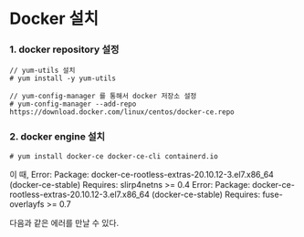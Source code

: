 
# Docker 설치

### 1. docker repository 설정
```
// yum-utils 설치
# yum install -y yum-utils

// yum-config-manager 를 통해서 docker 저장소 설정
# yum-config-manager --add-repo https://download.docker.com/linux/centos/docker-ce.repo
```

### 2. docker engine 설치
```
# yum install docker-ce docker-ce-cli containerd.io
```

이 때, 
Error: Package: docker-ce-rootless-extras-20.10.12-3.el7.x86_64 (docker-ce-stable)
           Requires: slirp4netns >= 0.4
Error: Package: docker-ce-rootless-extras-20.10.12-3.el7.x86_64 (docker-ce-stable)
           Requires: fuse-overlayfs >= 0.7
           
다음과 같은 에러를 만날 수 있다. 
